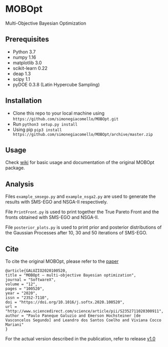 # MOBOpt

Multi-Objective Bayesian Optimization

## Prerequisites

  * Python 3.7
  * numpy 1.16
  * matplotlib 3.0
  * scikit-learn 0.22
  * deap 1.3
  * scipy 1.1
  * pyDOE 0.3.8 (Latin Hypercube Sampling)

## Installation

  *  Clone this repo to your local machine using `https://github.com/simonegiacomello/MOBOpt.git`
  *  Run `python3 setup.py install`
  * Using pip `pip3 install https://github.com/simonegiacomello/MOBOpt/archive/master.zip`

## Usage

Check [wiki](https://github.com/ppgaluzio/MOBOpt/wiki) for basic usage and documentation of the original MOBOpt package.

## Analysis

Files `example_smsego.py` and `example_nsga2.py` are used to generate the results with SMS-EGO
and NSGA-II respectively.

File `PrintFront.py` is used to print together the True Pareto Front and the fronts obtained with SMS-EGO and NSGA-II.

File `posterior_plots.py` is used to print prior and posterior distributions of the Gaussian Processes after 10, 30 and 50 iterations of SMS-EGO.
## Cite

To cite the original MOBOpt, please refer to the [paper](https://doi.org/10.1016/j.softx.2020.100520)

```
@article{GALUZIO2020100520,
title = "MOBOpt — multi-objective Bayesian optimization",
journal = "SoftwareX",
volume = "12",
pages = "100520",
year = "2020",
issn = "2352-7110",
doi = "https://doi.org/10.1016/j.softx.2020.100520",
url = "http://www.sciencedirect.com/science/article/pii/S2352711020300911",
author = "Paulo Paneque Galuzio and Emerson Hochsteiner [de Vasconcelos Segundo] and Leandro dos Santos Coelho and Viviana Cocco Mariani"
}
```

For the actual version described in the publication, refer to release [v1.0](https://github.com/ppgaluzio/MOBOpt/releases/tag/v1.0)
